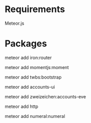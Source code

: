 # Requirements
Meteor.js
# Packages
meteor add iron:router

meteor add momentjs:moment

meteor add twbs:bootstrap

meteor add accounts-ui

meteor add zweizeichen:accounts-eve

meteor add http

meteor add numeral:numeral
